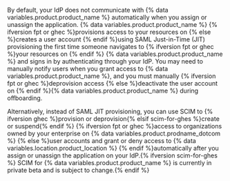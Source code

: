 By default, your IdP does not communicate with {% data variables.product.product_name %} automatically when you assign or unassign the application. {% data variables.product.product_name %} {% ifversion fpt or ghec %}provisions access to your resources on {% else %}creates a user account {% endif %}using SAML Just-in-Time (JIT) provisioning the first time someone navigates to {% ifversion fpt or ghec %}your resources on {% endif %} {% data variables.product.product_name %} and signs in by authenticating through your IdP. You may need to manually notify users when you grant access to {% data variables.product.product_name %}, and you must manually {% ifversion fpt or ghec %}deprovision access {% else %}deactivate the user account on {% endif %}{% data variables.product.product_name %} during offboarding.

Alternatively, instead of SAML JIT provisioning, you can use SCIM to {% ifversion ghec %}provision or deprovision{% elsif scim-for-ghes %}create or suspend{% endif %} {% ifversion fpt or ghec %}access to organizations owned by your enterprise on {% data variables.product.prodname_dotcom %} {% else %}user accounts and grant or deny access to {% data variables.location.product_location %} {% endif %}automatically after you assign or unassign the application on your IdP.{% ifversion scim-for-ghes %} SCIM for {% data variables.product.product_name %} is currently in private beta and is subject to change.{% endif %}
